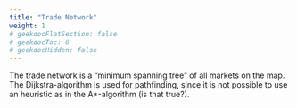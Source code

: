 ```yaml
---
title: "Trade Network"
weight: 1
# geekdocFlatSection: false
# geekdocToc: 6
# geekdocHidden: false
---
```


The trade network is a “minimum spanning tree” of all markets on the map. The Dijkstra-algorithm is used for pathfinding, since it is not possible to use an heuristic as in the A*-algorithm (is that true?).
